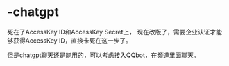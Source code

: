 # -chatgpt
死在了AccessKey ID和AccessKey Secret上，
现在改版了，需要企业认证才能够获得AccessKey ID，直接卡死在这一步了。

但是chatgpt聊天还是能用的，可以考虑接入QQbot，在频道里面聊天。

